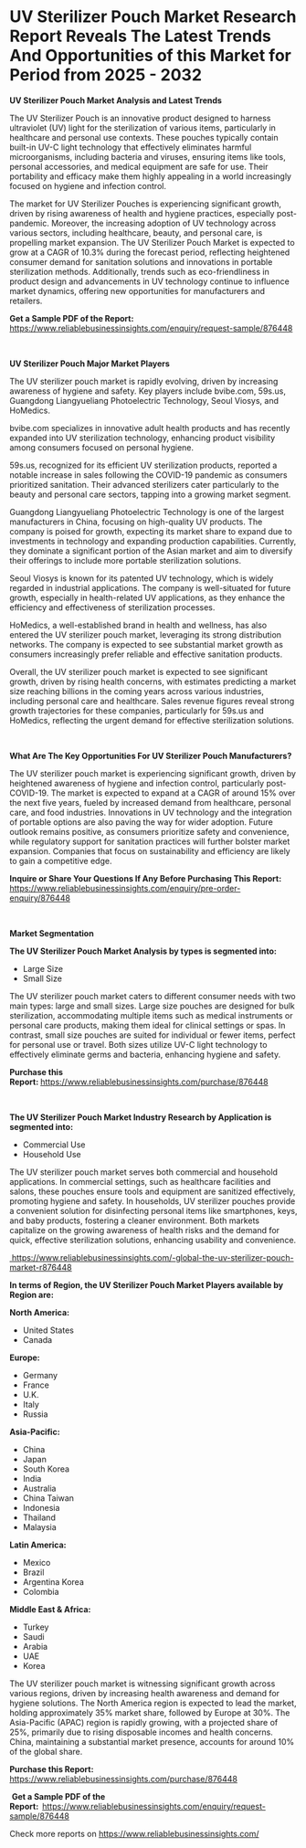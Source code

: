 <p><h1>UV Sterilizer Pouch Market Research Report Reveals The Latest Trends And Opportunities of this Market for Period from 2025 - 2032</h1></p><p><strong>UV Sterilizer Pouch Market Analysis and Latest Trends</strong></p>
<p><p>The UV Sterilizer Pouch is an innovative product designed to harness ultraviolet (UV) light for the sterilization of various items, particularly in healthcare and personal use contexts. These pouches typically contain built-in UV-C light technology that effectively eliminates harmful microorganisms, including bacteria and viruses, ensuring items like tools, personal accessories, and medical equipment are safe for use. Their portability and efficacy make them highly appealing in a world increasingly focused on hygiene and infection control.</p><p>The market for UV Sterilizer Pouches is experiencing significant growth, driven by rising awareness of health and hygiene practices, especially post-pandemic. Moreover, the increasing adoption of UV technology across various sectors, including healthcare, beauty, and personal care, is propelling market expansion. The UV Sterilizer Pouch Market is expected to grow at a CAGR of 10.3% during the forecast period, reflecting heightened consumer demand for sanitation solutions and innovations in portable sterilization methods. Additionally, trends such as eco-friendliness in product design and advancements in UV technology continue to influence market dynamics, offering new opportunities for manufacturers and retailers.</p></p>
<p><strong>Get a Sample PDF of the Report:&nbsp;</strong> <a href="https://www.reliablebusinessinsights.com/enquiry/request-sample/876448?utm_campaign=3206&utm_medium=2&utm_source=Github&utm_content=ia&utm_term=21032025&utm_id=uv-sterilizer-pouch">https://www.reliablebusinessinsights.com/enquiry/request-sample/876448</a></p>
<p>&nbsp;</p>
<p><strong>UV Sterilizer Pouch Major Market Players</strong></p>
<p><p>The UV sterilizer pouch market is rapidly evolving, driven by increasing awareness of hygiene and safety. Key players include bvibe.com, 59s.us, Guangdong Liangyueliang Photoelectric Technology, Seoul Viosys, and HoMedics. </p><p>bvibe.com specializes in innovative adult health products and has recently expanded into UV sterilization technology, enhancing product visibility among consumers focused on personal hygiene. </p><p>59s.us, recognized for its efficient UV sterilization products, reported a notable increase in sales following the COVID-19 pandemic as consumers prioritized sanitation. Their advanced sterilizers cater particularly to the beauty and personal care sectors, tapping into a growing market segment.</p><p>Guangdong Liangyueliang Photoelectric Technology is one of the largest manufacturers in China, focusing on high-quality UV products. The company is poised for growth, expecting its market share to expand due to investments in technology and expanding production capabilities. Currently, they dominate a significant portion of the Asian market and aim to diversify their offerings to include more portable sterilization solutions.</p><p>Seoul Viosys is known for its patented UV technology, which is widely regarded in industrial applications. The company is well-situated for future growth, especially in health-related UV applications, as they enhance the efficiency and effectiveness of sterilization processes.</p><p>HoMedics, a well-established brand in health and wellness, has also entered the UV sterilizer pouch market, leveraging its strong distribution networks. The company is expected to see substantial market growth as consumers increasingly prefer reliable and effective sanitation products.</p><p>Overall, the UV sterilizer pouch market is expected to see significant growth, driven by rising health concerns, with estimates predicting a market size reaching billions in the coming years across various industries, including personal care and healthcare. Sales revenue figures reveal strong growth trajectories for these companies, particularly for 59s.us and HoMedics, reflecting the urgent demand for effective sterilization solutions.</p></p>
<p>&nbsp;</p>
<p><strong>What Are The Key Opportunities For UV Sterilizer Pouch Manufacturers?</strong></p>
<p><p>The UV sterilizer pouch market is experiencing significant growth, driven by heightened awareness of hygiene and infection control, particularly post-COVID-19. The market is expected to expand at a CAGR of around 15% over the next five years, fueled by increased demand from healthcare, personal care, and food industries. Innovations in UV technology and the integration of portable options are also paving the way for wider adoption. Future outlook remains positive, as consumers prioritize safety and convenience, while regulatory support for sanitation practices will further bolster market expansion. Companies that focus on sustainability and efficiency are likely to gain a competitive edge.</p></p>
<p><strong>Inquire or Share Your Questions If Any Before Purchasing This Report:</strong> <a href="https://www.reliablebusinessinsights.com/enquiry/pre-order-enquiry/876448?utm_campaign=3206&utm_medium=2&utm_source=Github&utm_content=ia&utm_term=21032025&utm_id=uv-sterilizer-pouch">https://www.reliablebusinessinsights.com/enquiry/pre-order-enquiry/876448</a></p>
<p>&nbsp;</p>
<p><strong>Market Segmentation</strong></p>
<p><strong>The UV Sterilizer Pouch Market Analysis by types is segmented into:</strong></p>
<p><ul><li>Large Size</li><li>Small Size</li></ul></p>
<p><p>The UV sterilizer pouch market caters to different consumer needs with two main types: large and small sizes. Large size pouches are designed for bulk sterilization, accommodating multiple items such as medical instruments or personal care products, making them ideal for clinical settings or spas. In contrast, small size pouches are suited for individual or fewer items, perfect for personal use or travel. Both sizes utilize UV-C light technology to effectively eliminate germs and bacteria, enhancing hygiene and safety.</p></p>
<p><strong>Purchase this Report:&nbsp;</strong><a href="https://www.reliablebusinessinsights.com/purchase/876448?utm_campaign=3206&utm_medium=2&utm_source=Github&utm_content=ia&utm_term=21032025&utm_id=uv-sterilizer-pouch">https://www.reliablebusinessinsights.com/purchase/876448</a></p>
<p>&nbsp;</p>
<p><strong>The UV Sterilizer Pouch Market Industry Research by Application is segmented into:</strong></p>
<p><ul><li>Commercial Use</li><li>Household Use</li></ul></p>
<p><p>The UV sterilizer pouch market serves both commercial and household applications. In commercial settings, such as healthcare facilities and salons, these pouches ensure tools and equipment are sanitized effectively, promoting hygiene and safety. In households, UV sterilizer pouches provide a convenient solution for disinfecting personal items like smartphones, keys, and baby products, fostering a cleaner environment. Both markets capitalize on the growing awareness of health risks and the demand for quick, effective sterilization solutions, enhancing usability and convenience.</p></p>
<p><a href="https://www.reliablebusinessinsights.com/-global-the-uv-sterilizer-pouch-market-r876448?utm_campaign=3206&utm_medium=2&utm_source=Github&utm_content=ia&utm_term=21032025&utm_id=uv-sterilizer-pouch">&nbsp;https://www.reliablebusinessinsights.com/-global-the-uv-sterilizer-pouch-market-r876448</a></p>
<p><strong>In terms of Region, the UV Sterilizer Pouch Market Players available by Region are:</strong></p>
<p>
    <p> <strong> North America: </strong>
        <ul>
            <li>United States</li>
            <li>Canada</li>
        </ul>
        </p> 
    <p> <strong> Europe: </strong>
        <ul>
            <li>Germany</li>
            <li>France</li>
            <li>U.K.</li>
            <li>Italy</li>
            <li>Russia</li>
        </ul>
        </p> 
    <p> <strong> Asia-Pacific: </strong>
        <ul>
            <li>China</li>
            <li>Japan</li>
            <li>South Korea</li>
            <li>India</li>
            <li>Australia</li>
            <li>China Taiwan</li>
            <li>Indonesia</li>
            <li>Thailand</li>
            <li>Malaysia</li>
        </ul>
        </p> 
    <p> <strong> Latin America: </strong>
        <ul>
            <li>Mexico</li>
            <li>Brazil</li>
            <li>Argentina Korea</li>
            <li>Colombia</li>
        </ul>
        </p> 
    <p> <strong> Middle East & Africa: </strong>
        <ul>
            <li>Turkey</li>
            <li>Saudi</li>
            <li>Arabia</li>
            <li>UAE</li>
            <li>Korea</li>
        </ul>
    </p>
    </p>
<p><p>The UV sterilizer pouch market is witnessing significant growth across various regions, driven by increasing health awareness and demand for hygiene solutions. The North America region is expected to lead the market, holding approximately 35% market share, followed by Europe at 30%. The Asia-Pacific (APAC) region is rapidly growing, with a projected share of 25%, primarily due to rising disposable incomes and health concerns. China, maintaining a substantial market presence, accounts for around 10% of the global share.</p></p>
<p><strong>Purchase this Report: </strong><a href="https://www.reliablebusinessinsights.com/purchase/876448?utm_campaign=3206&utm_medium=2&utm_source=Github&utm_content=ia&utm_term=21032025&utm_id=uv-sterilizer-pouch">https://www.reliablebusinessinsights.com/purchase/876448</a></p>
<p>&nbsp;<strong>Get a Sample PDF of the Report:&nbsp;&nbsp;</strong><a href="https://www.reliablebusinessinsights.com/enquiry/request-sample/876448?utm_campaign=3206&utm_medium=2&utm_source=Github&utm_content=ia&utm_term=21032025&utm_id=uv-sterilizer-pouch">https://www.reliablebusinessinsights.com/enquiry/request-sample/876448</a></p>
<p><strong></strong></p>
<p>Check more reports on <a href="https://www.reliablebusinessinsights.com/?utm_campaign=3206&utm_medium=2&utm_source=Github&utm_content=ia&utm_term=21032025&utm_id=uv-sterilizer-pouch">https://www.reliablebusinessinsights.com/</a></p>
